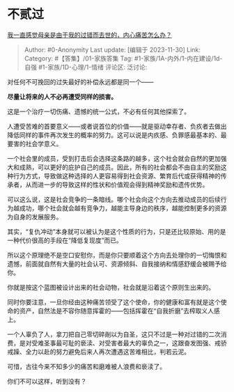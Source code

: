 # 不贰过
[我一直感觉母亲是由于我的过错而去世的，内心痛苦怎么办？](https://www.zhihu.com/question/598417297/answer/3308508492)

> Author: #0-Anonymity
> Last update: [编辑于 2023-11-30]
> Link:
> Category: #【答集】/01-家族答集 
> Tag: #1-家族/1A-内外/1-内在建设/1d-自强 #1-家族/1D-心理/1-情绪 
> 评论区:
> 泛讨论:

对任何不可挽回的过失最好的补偿永远都是同一个——

**尽量让将来的人不必再遭受同样的损害。**

这是一个治疗一切伤痛、遗憾的统一公式，不必有任何其他探索了。

人遭受苦难的首要意义——或者说首位的价值——就是驱动幸存者、负疚者去做出降低同样的事件再次发生的概率的努力。这可以说是内疚感、负罪感最基本的、最要害的社会学意义。

一个社会里的成员，受到打击后会选择这条路的越多，这个社会就会自然的更加强大和成熟，可以更好的庇护自己的成员。因此，所有的社会都会不由自主的奖励这种行为方式，导致做这种选择的人更容易得到社会资源、繁育后代或获得精神的传承者，从而进一步的导致这样的性状和价值观会得到精神奖励和遗传优势。

可以这么说，这是社会竞争的一条暗线。哪个社会向这个方向去推动成员的后续行为越成功，哪个社会就会越有竞争力，越能主导身边的秩序，越能控制更多的资源为自身的发展服务。

其实，“复仇冲动”本身就可以被认为是这个性质的行为，只是还比较原始、用的是一种代价很高的手段在“降低复现度”而已。

所以这个原理绝不是空口安慰你，而是你只要顺着这个方向去处理你的一切悔恨和遗憾，前面就自然有大量的社会认可、资源倾斜、自我接纳和情感舒缓会被赐予给你。

你就是按这个蓝图被设计出来的社会动物，社会就是沿着这个原则生出来的。

同时你要注意，一旦你经由这种痛苦领受了这个使命，你的健康和富有就是这个使命的资产，自然法是不容你随意挥霍的——包括挥霍在“自我折磨”去榨取义人感上。

一个人辜负了人，拿刀把自己零切碎剮以为自圣，这只不过是一种对过错的二次消费，是对受难圣事最可耻的亵渎、对受害者最大的辜负之一，这跟奋发图强、戒骄戒躁、全力以赴的努力避免后来人再次遭遇这苦难相比，判若云泥。

可惜，古往今来不知多少的痛苦和磨难被人浪费和亵渎了。

你们不可以这样，听到没有？